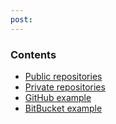 ```yaml
---
post: 
---
```


### Contents

*    [Public repositories](#public)
*   [Private repositories](#private)
*   [GitHub example](#github)
*   [BitBucket example](#bitbucket)




